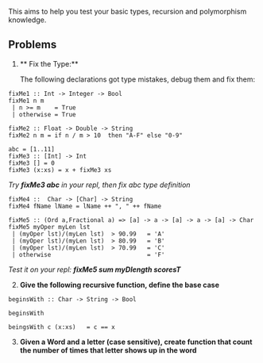 This aims to help you test your basic types, recursion and polymorphism knowledge.
   
  ## Problems
  1. ** Fix the Type:**
     
     The following declarations got type mistakes, debug them and fix them:


     
    fixMe1 :: Int -> Integer -> Bool   
    fixMe1 n m 
     | n >= m    = True
     | otherwise = True

    fixMe2 :: Float -> Double -> String     
    fixMe2 n m = if n / m > 10  then "A-F" else "0-9"

    abc = [1..11]
    fixMe3 :: [Int] -> Int
    fixMe3 [] = 0
    fixMe3 (x:xs) = x + fixMe3 xs

  _Try **fixMe3 abc** in your repl, then fix abc type definition_

    fixMe4 ::  Char -> [Char] -> String     
    fixMe4 fName lName = lName ++ ", " ++ fName

    fixMe5 :: (Ord a,Fractional a) => [a] -> a -> [a] -> a -> [a] -> Char
    fixMe5 myOper myLen lst 
     | (myOper lst)/(myLen lst)  > 90.99   = 'A'
     | (myOper lst)/(myLen lst)  > 80.99   = 'B'
     | (myOper lst)/(myLen lst)  > 70.99   = 'C' 
     | otherwise                           = 'F' 

  _Test it on your repl:
   **fixMe5 sum myDlength scoresT**_

  2. **Give the following recursive function, define the base case**

       
    beginsWith :: Char -> String -> Bool
    
    beginsWith 
    
    beingsWith c (x:xs)   = c == x


  
  3. **Given a Word and a letter (case sensitive), create function that count the number of times that letter shows up in the word**


     
  

